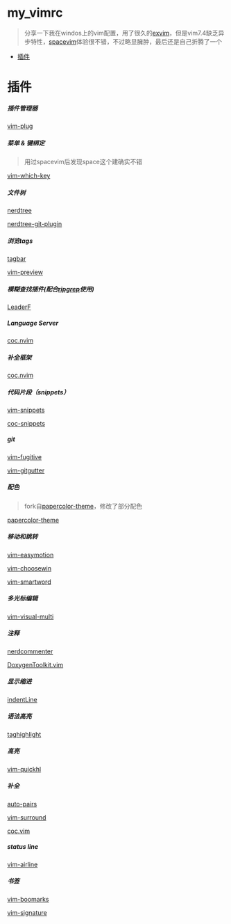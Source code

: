 # my_vimrc
> 分享一下我在windos上的vim配置，用了很久的[exvim](https://github.com/exvim/main)，但是vim7.4缺乏异步特性，[spacevim](https://github.com/SpaceVim/SpaceVim)体验很不错，不过略显臃肿，最后还是自己折腾了一个
<!-- vim-markdown-toc GFM -->
- [插件](#插件)
 
<!-- vim-markdown-toc -->

# 插件

#####  插件管理器

[vim-plug](https://github.com/junegunn/vim-plug)
##### 菜单 & 键绑定
> 用过spacevim后发现space这个建确实不错

[vim-which-key](https://github.com/liuchengxu/vim-which-key)
##### 文件树
[nerdtree](https://github.com/scrooloose/nerdtree)

[nerdtree-git-plugin](https://github.com/Xuyuanp/nerdtree-git-plugin)
##### 浏览tags
[tagbar](https://github.com/majutsushi/tagbar)

[vim-preview](https://github.com/skywind3000/vim-preview)
##### 模糊查找插件(配合[ripgrep](https://github.com/BurntSushi/ripgrep)使用)
[LeaderF](https://github.com/Yggdroot/LeaderF)
##### Language Server
[coc.nvim](https://github.com/neoclide/coc.nvim)
##### 补全框架
[coc.nvim](https://github.com/neoclide/coc.nvim)
##### 代码片段（snippets）
[vim-snippets](https://github.com/honza/vim-snippets)

[coc-snippets](https://github.com/neoclide/coc-snippets)
##### git
[vim-fugitive](https://github.com/tpope/vim-fugitive)

[vim-gitgutter](https://github.com/airblade/vim-gitgutter)
#####  配色
> fork自[papercolor-theme](https://github.com/NLKNguyen/papercolor-theme)，修改了部分配色

 [papercolor-theme](https://github.com/blinkjum/papercolor-theme)
##### 移动和跳转
[vim-easymotion](https://github.com/easymotion/vim-easymotion)

[vim-choosewin](https://github.com/t9md/vim-choosewin)

[vim-smartword](https://github.com/kana/vim-smartword)
##### 多光标编辑
[vim-visual-multi](https://github.com/mg979/vim-visual-multi)
##### 注释
[nerdcommenter](https://github.com/scrooloose/nerdcommenter)

[DoxygenToolkit.vim](https://github.com/vim-scripts/DoxygenToolkit.vim)
##### 显示缩进
[indentLine](https://github.com/Yggdroot/indentLine)
##### 语法高亮
[taghighlight](https://github.com/abudden/taghighlight-automirror)
##### 高亮
[vim-quickhl](https://github.com/t9md/vim-quickhl)
##### 补全
[auto-pairs](https://github.com/jiangmiao/auto-pairs)

[vim-surround](https://github.com/tpope/vim-surround)

[coc.vim](https://github.com/neoclide/coc.nvim)

##### status line
[vim-airline](https://github.com/vim-airline/vim-airline)
##### 书签
[vim-boomarks](https://github.com/MattesGroeger/vim-bookmarks)

[vim-signature](https://github.com/kshenoy/vim-signature)
